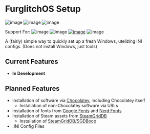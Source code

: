 # FurglitchOS Setup
![image](https://img.shields.io/badge/Windows-0078d4?style=for-the-badge&logo=windows-11&logoColor=white)
![image](https://img.shields.io/badge/C%2B%2B-00599C?style=for-the-badge&logo=c%2B%2B&logoColor=white)
![image](https://img.shields.io/badge/VSCode-0078D4?style=for-the-badge&logo=visual%20studio%20code&logoColor=white) 

Support For:
![image](https://img.shields.io/badge/Chocolatey-628BAD?style=for-the-badge&logo=chocolatey&logoColor=fff)
![image](https://img.shields.io/badge/Steam-3D3D3D?style=for-the-badge&logo=steam&logoColor=white)
[![image](https://img.shields.io/badge/SteamGridDB-3A6E92?style=for-the-badge&logo=steam&logoColor=white)](https://steamgriddb.com/)
![image](https://img.shields.io/badge/Google_Fonts-4285F4?style=for-the-badge&logo=googlefonts&logoColor=white)

A (fairly) simple way to quickly set up a fresh Windows, utelizing INI configs. (Does not install Windows, just tools)

## Current Features
* **In Development**

## Planned Features
* Installation of software via [Chocolatey](https://github.com/chocolatey/choco), including Chocolatey itself
  * Installation of non-Chocolatey software via URLs
* Installation of fonts from [Google Fonts](https://github.com/google/fonts) and [Nerd Fonts](https://github.com/ryanoasis/nerd-fonts)
* Installation of Steam assets from [SteamGridDB](https://www.steamgriddb.com/)
  * Installation of [SteamGridDB/SGDBoop](https://github.com/SteamGridDB/SGDBoop)
* .INI Config Files
